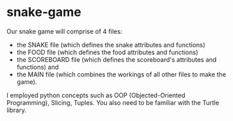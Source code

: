 # snake-game

Our snake game will comprise of 4 files:
- the SNAKE file (which defines the snake attributes and functions)
- the FOOD file (which defines the food attributes and functions)
- the SCOREBOARD file (which defines the scoreboard's attributes and functions) and
- the MAIN file (which combines the workings of all other files to make the game).

I employed python concepts such as OOP (Objected-Oriented Programming), Slicing, Tuples.
You also need to be familiar with the Turtle library.
